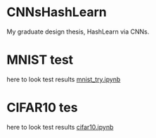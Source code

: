 # CNNsHashLearn
My graduate design thesis, HashLearn via CNNs.

# MNIST test
here to look test results [mnist_try.ipynb](http://nbviewer.ipython.org/github/wangsouc/CNNsHashLearn/blob/master/mnist_try.ipynb)
# CIFAR10 tes
here to look test results [cifar10.ipynb](http://nbviewer.ipython.org/github/wangsouc/CNNsHashLearn/blob/master/cifar10.ipynb)
